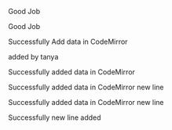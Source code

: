Good Job

 Good Job

Successfully Add data in CodeMirror

 added by tanya

Successfully added data in CodeMirror

Successfully added data in CodeMirror new line

Successfully added data in CodeMirror new line

Successfully  new line added
